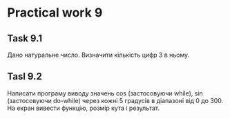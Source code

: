 # Practical work 9

## Task 9.1
Дано натуральне число. Визначити кількість цифр 3 в ньому.

## Tasl 9.2
Написати програму виводу значень cos (застосовуючи while), sin (застосовуючи do-while) через кожні 5 градусів в діапазоні від 0 до 300. На екран вивести функцію, розмір кута і результат.
